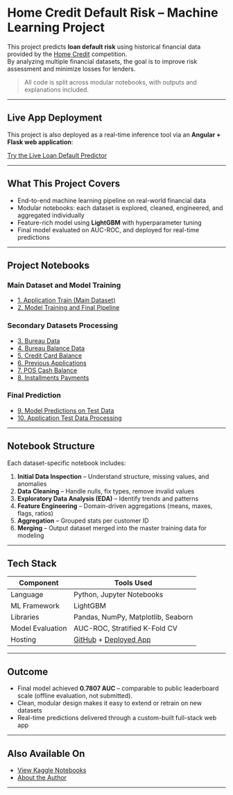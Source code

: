 # Home Credit Default Risk – Machine Learning Project

This project predicts **loan default risk** using historical financial data provided by the [Home Credit](https://www.kaggle.com/competitions/home-credit-default-risk/data) competition.  
By analyzing multiple financial datasets, the goal is to improve risk assessment and minimize losses for lenders.

> All code is split across modular notebooks, with outputs and explanations included.

---

## Live App Deployment

This project is also deployed as a real-time inference tool via an **Angular + Flask web application**:

[Try the Live Loan Default Predictor](https://ai.fullstackista.com/ai-loan-default-predictor)

---

## What This Project Covers

- End-to-end machine learning pipeline on real-world financial data
- Modular notebooks: each dataset is explored, cleaned, engineered, and aggregated individually
- Feature-rich model using **LightGBM** with hyperparameter tuning
- Final model evaluated on AUC-ROC, and deployed for real-time predictions

---

## Project Notebooks  

### Main Dataset and Model Training  
- [1. Application Train (Main Dataset)](./01_application_train.ipynb)  
- [2. Model Training and Final Pipeline](./02_model_training_pipeline.ipynb)  

### Secondary Datasets Processing  
- [3. Bureau Data](./03_bureau_data.ipynb)  
- [4. Bureau Balance Data](./04_bureau_balance.ipynb)  
- [5. Credit Card Balance](./05_credit_card_balance.ipynb)  
- [6. Previous Applications](./06_previous_applications.ipynb)  
- [7. POS Cash Balance](./07_pos_cash_balance.ipynb)  
- [8. Installments Payments](./08_installments_payments.ipynb)  

### Final Prediction  
- [9. Model Predictions on Test Data](./09_model_predictions.ipynb)  
- [10. Application Test Data Processing](./10_application_test_processing.ipynb)

---

## Notebook Structure

Each dataset-specific notebook includes:

1. **Initial Data Inspection** – Understand structure, missing values, and anomalies  
2. **Data Cleaning** – Handle nulls, fix types, remove invalid values  
3. **Exploratory Data Analysis (EDA)** – Identify trends and patterns  
4. **Feature Engineering** – Domain-driven aggregations (means, maxes, flags, ratios)  
5. **Aggregation** – Grouped stats per customer ID  
6. **Merging** – Output dataset merged into the master training data for modeling

---

## Tech Stack

| Component        | Tools Used                         |
|------------------|------------------------------------|
| Language         | Python, Jupyter Notebooks          |
| ML Framework     | LightGBM                           |
| Libraries        | Pandas, NumPy, Matplotlib, Seaborn |
| Model Evaluation | AUC-ROC, Stratified K-Fold CV      |
| Hosting          | [GitHub](https://github.com/ognjenmedic/home-credit-ml-project) + [Deployed App](https://ai.fullstackista.com/ai-loan-default-predictor)

---

## Outcome

- Final model achieved **0.7807 AUC** – comparable to public leaderboard scale (offline evaluation, not submitted).
- Clean, modular design makes it easy to extend or retrain on new datasets
- Real-time predictions delivered through a custom-built full-stack web app

---

## Also Available On

- [View Kaggle Notebooks](https://www.kaggle.com/code/ognjenmedic/home-credit-model-training)
- [About the Author](https://www.fullstackista.com/about-us)

---
